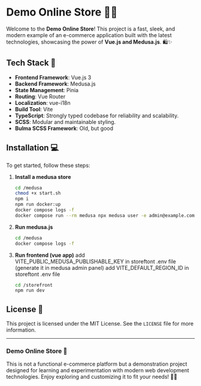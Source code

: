 # Demo Online Store 🚀🔥

Welcome to the **Demo Online Store**! This project is a fast, sleek, and modern example of an e-commerce application built with the latest technologies, showcasing the power of **Vue.js and Medusa.js**. 🛍️✨

## Tech Stack 🔧

- **Frontend Framework**: Vue.js 3
- **Backend Framework**: Medusa.js
- **State Management**: Pinia
- **Routing**: Vue Router
- **Localization**: vue-i18n
- **Build Tool**: Vite
- **TypeScript**: Strongly typed codebase for reliability and scalability.
- **SCSS**: Modular and maintainable styling.
- **Bulma SCSS Framework**: Old, but good

## Installation 💻

To get started, follow these steps:

1. **Install a medusa store**
   ```bash
   cd /medusa
   chmod +x start.sh
   npm i 
   npm run docker:up
   docker compose logs -f
   docker compose run --rm medusa npx medusa user -e admin@example.com -p supersecret
   ```

2. **Run medusa.js**
   ```bash
   cd /medusa
   docker compose logs -f
   ```

4. **Run frontend (vue app)**
   add VITE_PUBLIC_MEDUSA_PUBLISHABLE_KEY in storeftont .env file (generate it in medusa admin panel)
   add VITE_DEFAULT_REGION_ID in storeftont .env file
   ```bash
   cd /storefront
   npm run dev
   ```

## License 📜

This project is licensed under the MIT License. See the `LICENSE` file for more information.

---

### Demo Online Store 🌟
This is not a functional e-commerce platform but a demonstration project designed for learning and experimentation with modern web development technologies. Enjoy exploring and customizing it to fit your needs! 🚀🔥

